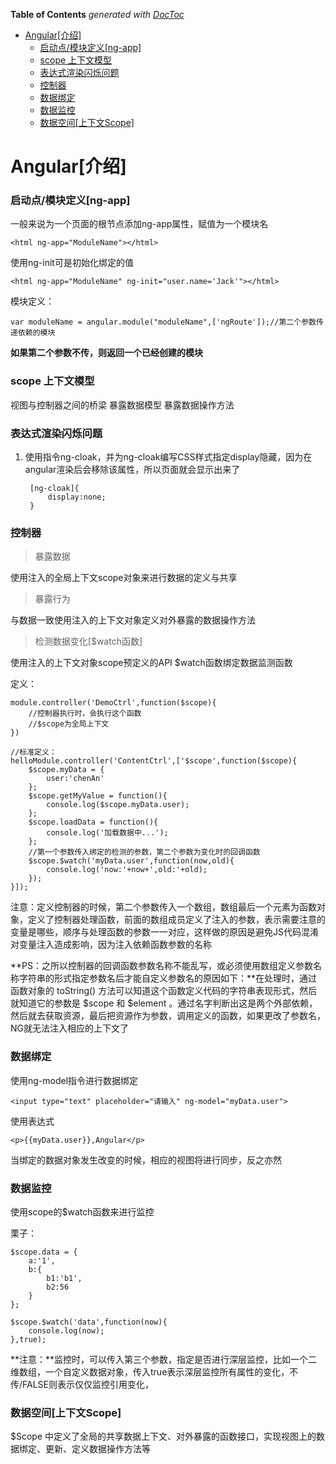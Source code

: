 <!-- START doctoc generated TOC please keep comment here to allow auto update -->
<!-- DON'T EDIT THIS SECTION, INSTEAD RE-RUN doctoc TO UPDATE -->
**Table of Contents**  *generated with [DocToc](https://github.com/thlorenz/doctoc)*

- [Angular[介绍]](#angular%E4%BB%8B%E7%BB%8D)
    - [启动点/模块定义[ng-app]](#%E5%90%AF%E5%8A%A8%E7%82%B9%E6%A8%A1%E5%9D%97%E5%AE%9A%E4%B9%89ng-app)
    - [scope 上下文模型](#scope-%E4%B8%8A%E4%B8%8B%E6%96%87%E6%A8%A1%E5%9E%8B)
    - [表达式渲染闪烁问题](#%E8%A1%A8%E8%BE%BE%E5%BC%8F%E6%B8%B2%E6%9F%93%E9%97%AA%E7%83%81%E9%97%AE%E9%A2%98)
    - [控制器](#%E6%8E%A7%E5%88%B6%E5%99%A8)
    - [数据绑定](#%E6%95%B0%E6%8D%AE%E7%BB%91%E5%AE%9A)
    - [数据监控](#%E6%95%B0%E6%8D%AE%E7%9B%91%E6%8E%A7)
    - [数据空间[上下文Scope]](#%E6%95%B0%E6%8D%AE%E7%A9%BA%E9%97%B4%E4%B8%8A%E4%B8%8B%E6%96%87scope)

<!-- END doctoc generated TOC please keep comment here to allow auto update -->

# Angular[介绍]

### 启动点/模块定义[ng-app]

一般来说为一个页面的根节点添加ng-app属性，赋值为一个模块名

	<html ng-app="ModuleName"></html>

使用ng-init可是初始化绑定的值

	<html ng-app="ModuleName" ng-init="user.name='Jack'"></html>

模块定义：


	var moduleName = angular.module("moduleName",['ngRoute']);//第二个参数传递依赖的模块


**如果第二个参数不传，则返回一个已经创建的模块**

### scope 上下文模型

视图与控制器之间的桥梁
暴露数据模型
暴露数据操作方法

### 表达式渲染闪烁问题

1. 使用指令ng-cloak，并为ng-cloak编写CSS样式指定display隐藏，因为在angular渲染后会移除该属性，所以页面就会显示出来了


		[ng-cloak]{
			display:none;
		}



### 控制器

> 暴露数据

使用注入的全局上下文scope对象来进行数据的定义与共享

> 暴露行为

与数据一致使用注入的上下文对象定义对外暴露的数据操作方法

> 检测数据变化[$watch函数]

使用注入的上下文对象scope预定义的API $watch函数绑定数据监测函数

定义：

	module.controller('DemoCtrl',function($scope){
		//控制器执行时，会执行这个函数
		//$scope为全局上下文
	})

	//标准定义：
	helloModule.controller('ContentCtrl',['$scope',function($scope){
		$scope.myData = {
		    user:'chenAn'
		};
		$scope.getMyValue = function(){
		    console.log($scope.myData.user);
		};
		$scope.loadData = function(){
		    console.log('加载数据中...');
		};
		//第一个参数传入绑定的检测的参数，第二个参数为变化时的回调函数
		$scope.$watch('myData.user',function(now,old){
	        console.log('now:'+now+',old:'+old);
	    });
	}]);


注意：定义控制器的时候，第二个参数传入一个数组，数组最后一个元素为函数对象，定义了控制器处理函数，前面的数组成员定义了注入的参数，表示需要注意的变量是哪些，顺序与处理函数的参数一一对应，这样做的原因是避免JS代码混淆对变量注入造成影响，因为注入依赖函数参数的名称

**PS：之所以控制器的回调函数参数名称不能乱写，或必须使用数组定义参数名称字符串的形式指定参数名后才能自定义参数名的原因如下：**在处理时，通过函数对象的 toString() 方法可以知道这个函数定义代码的字符串表现形式，然后就知道它的参数是 $scope 和 $element 。通过名字判断出这是两个外部依赖，然后就去获取资源，最后把资源作为参数，调用定义的函数，如果更改了参数名，NG就无法注入相应的上下文了



### 数据绑定

使用ng-model指令进行数据绑定

	<input type="text" placeholder="请输入" ng-model="myData.user">

使用表达式

	<p>{{myData.user}},Angular</p>

当绑定的数据对象发生改变的时候，相应的视图将进行同步，反之亦然

### 数据监控

使用scope的$watch函数来进行监控

栗子：

	$scope.data = {
		a:'1',
		b:{
			b1:'b1',
			b2:56
		}
	};
	
	$scope.$watch('data',function(now){
		console.log(now);
	},true);

**注意：**监控时，可以传入第三个参数，指定是否进行深层监控，比如一个二维数组，一个自定义数据对象，传入true表示深层监控所有属性的变化，不传/FALSE则表示仅仅监控引用变化，

### 数据空间[上下文Scope]

$Scope 中定义了全局的共享数据上下文、对外暴露的函数接口，实现视图上的数据绑定、更新、定义数据操作方法等